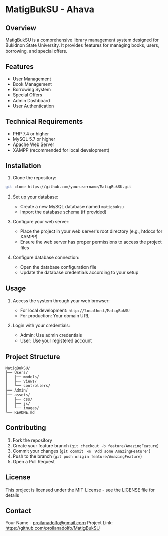 # MatigBukSU - Ahava

## Overview
MatigBukSU is a comprehensive library management system designed for Bukidnon State University. It provides features for managing books, users, borrowing, and special offers.

## Features
- User Management
- Book Management
- Borrowing System
- Special Offers
- Admin Dashboard
- User Authentication

## Technical Requirements
- PHP 7.4 or higher
- MySQL 5.7 or higher
- Apache Web Server
- XAMPP (recommended for local development)

## Installation
1. Clone the repository:
```bash
git clone https://github.com/yourusername/MatigBukSU.git
```

2. Set up your database:
   - Create a new MySQL database named `matigbuksu`
   - Import the database schema (if provided)

3. Configure your web server:
   - Place the project in your web server's root directory (e.g., htdocs for XAMPP)
   - Ensure the web server has proper permissions to access the project files

4. Configure database connection:
   - Open the database configuration file
   - Update the database credentials according to your setup

## Usage
1. Access the system through your web browser:
   - For local development: `http://localhost/MatigBukSU`
   - For production: Your domain URL

2. Login with your credentials:
   - Admin: Use admin credentials
   - User: Use your registered account

## Project Structure
```
MatigBukSU/
├── Users/
│   ├── models/
│   ├── views/
│   └── controllers/
├── Admin/
├── assets/
│   ├── css/
│   ├── js/
│   └── images/
└── README.md
```

## Contributing
1. Fork the repository
2. Create your feature branch (`git checkout -b feature/AmazingFeature`)
3. Commit your changes (`git commit -m 'Add some AmazingFeature'`)
4. Push to the branch (`git push origin feature/AmazingFeature`)
5. Open a Pull Request

## License
This project is licensed under the MIT License - see the LICENSE file for details

## Contact
Your Name - proilanadolfo@gmail.com
Project Link: https://github.com/proilanadolfo/MatigBukSU 
